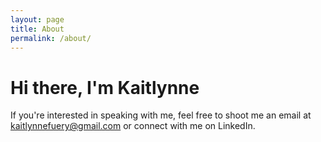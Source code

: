 ```yaml
---
layout: page
title: About
permalink: /about/
---
```


# Hi there, I'm Kaitlynne

If you're interested in speaking with me, feel free to shoot me an email at kaitlynnefuery@gmail.com or connect with me on LinkedIn.